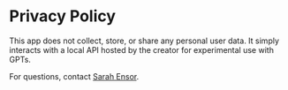 # Privacy Policy

This app does not collect, store, or share any personal user data. It simply interacts with a local API hosted by the creator for experimental use with GPTs.

For questions, contact [Sarah Ensor](mailto:sarah@write2sarah.com).
